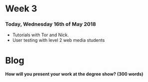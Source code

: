 # Week 3

### Today, Wednesday 16th of May 2018

* Tutorials with Tor and Nick.
* User testing with level 2 web media students


# Blog


**How will you present your work at the degree show? (300 words)**
